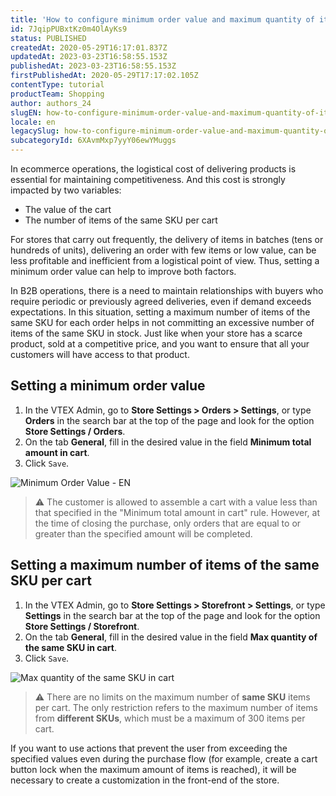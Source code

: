 ```yaml
---
title: 'How to configure minimum order value and maximum quantity of items per SKU'
id: 7JqipPUBxtKz0m4OlAyKs9
status: PUBLISHED
createdAt: 2020-05-29T16:17:01.837Z
updatedAt: 2023-03-23T16:58:55.153Z
publishedAt: 2023-03-23T16:58:55.153Z
firstPublishedAt: 2020-05-29T17:17:02.105Z
contentType: tutorial
productTeam: Shopping
author: authors_24
slugEN: how-to-configure-minimum-order-value-and-maximum-quantity-of-items-per-sku
locale: en
legacySlug: how-to-configure-minimum-order-value-and-maximum-quantity-of-items-per-sku
subcategoryId: 6XAvmMxp7yyY06ewYMuggs
---
```


In ecommerce operations, the logistical cost of delivering products is essential for maintaining competitiveness. And this cost is strongly impacted by two variables:

- The value of the cart
- The number of items of the same SKU per cart

For stores that carry out frequently, the delivery of items in batches (tens or hundreds of units), delivering an order with few items or low value, can be less profitable and inefficient from a logistical point of view. Thus, setting a minimum order value can help to improve both factors.

In B2B operations, there is a need to maintain relationships with buyers who require periodic or previously agreed deliveries, even if demand exceeds expectations. In this situation, setting a maximum number of items of the same SKU for each order helps in not committing an excessive number of items of the same SKU in stock. Just like when your store has a scarce product, sold at a competitive price, and you want to ensure that all your customers will have access to that product.

## Setting a minimum order value

1. In the VTEX Admin, go to __Store Settings > Orders > Settings__, or type __Orders__ in the search bar at the top of the page and look for the option __Store Settings / Orders__.
2. On the tab __General__, fill in the desired value in the field __Minimum total amount in cart__.
3. Click `Save`.

![Minimum Order Value - EN](//images.ctfassets.net/alneenqid6w5/6bJ49E109ewRg9VUoP16rP/871fa991d270c1e64c12f0cdf3c5a4ab/Minimum_Order_Value_-_EN.png)

>⚠️ The customer is allowed to assemble a cart with a value less than that specified in the "Minimum total amount in cart" rule. However, at the time of closing the purchase, only orders that are equal to or greater than the specified amount will be completed.

## Setting a maximum number of items of the same SKU per cart

1. In the VTEX Admin, go to __Store Settings > Storefront > Settings__, or type __Settings__ in the search bar at the top of the page and look for the option __Store Settings / Storefront__.
2. On the tab __General__, fill in the desired value in the field __Max quantity of the same SKU in cart__.
3. Click `Save`.

![Max quantity of the same SKU in cart](//images.ctfassets.net/alneenqid6w5/Tb4rS7FposwzygY5HlEpr/0a8cf8d7955ae90cea6332cafb6990ed/Quantidade_Maxima_de_um_mesmo_SKU_no_carrinho_EN.png)

>⚠️ There are no limits on the maximum number of **same SKU** items per cart. The only restriction refers to the maximum number of items from **different SKUs**, which must be a maximum of 300 items per cart.

If you want to use actions that prevent the user from exceeding the specified values even during the purchase flow (for example, create a cart button lock when the maximum amount of items is reached), it will be necessary to create a customization in the front-end of the store.

